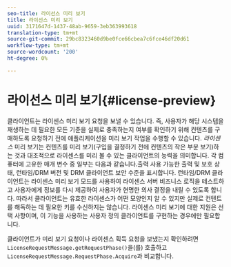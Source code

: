 ```yaml
---
seo-title: 라이선스 미리 보기
title: 라이선스 미리 보기
uuid: 3171647d-1437-48ab-9659-3eb363993618
translation-type: tm+mt
source-git-commit: 29bc8323460d9be0fce66cbea7c6fce46df20d61
workflow-type: tm+mt
source-wordcount: '200'
ht-degree: 0%

---
```



# 라이선스 미리 보기{#license-preview}

클라이언트는 라이센스 미리 보기 요청을 보낼 수 있습니다. 즉, 사용자가 해당 시스템을 재생하는 데 필요한 모든 기준을 실제로 충족하는지 여부를 확인하기 위해 컨텐츠를 구매하도록 요청하기 전에 애플리케이션을 미리 보기 작업을 수행할 수 있습니다. *라이센스* 미리 보기는 컨텐츠를 미리 보기(구입을 결정하기 전에 컨텐츠의 작은 부분 보기)하는 것과 대조적으로 라이센스를 미리 볼 수 있는 클라이언트의 능력을 의미합니다. 각 컴퓨터에 고유한 매개 변수 중 일부는 다음과 같습니다.출력 사용 가능한 출력 및 보호 상태, 런타임/DRM 버전 및 DRM 클라이언트 보안 수준을 표시합니다. 런타임/DRM 클라이언트는 라이센스 미리 보기 모드를 사용하여 라이센스 서버 비즈니스 로직을 테스트하고 사용자에게 정보를 다시 제공하여 사용자가 현명한 의사 결정을 내릴 수 있도록 합니다. 따라서 클라이언트는 유효한 라이센스가 어떤 모양인지 알 수 있지만 실제로 컨텐트를 해독하는 데 필요한 키를 수신하지는 않습니다. 라이센스 미리 보기에 대한 지원은 선택 사항이며, 이 기능을 사용하는 사용자 정의 클라이언트를 구현하는 경우에만 필요합니다.

클라이언트가 미리 보기 요청이나 라이센스 획득 요청을 보냈는지 확인하려면 `LicenseRequestMessage.getRequestPhase()`을(를) 호출하고 `LicenseRequestMessage.RequestPhase.Acquire`과 비교합니다.
